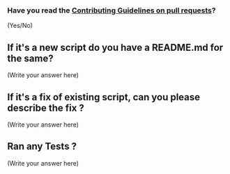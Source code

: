 <!--
Thank you for sending the PR! We appreciate you spending the time to work on 
the changes.

You can learn more about contributing to Cohesity Samples here:  
CONTRIBUTING.md

Happy contributing!

-->

### Have you read the [Contributing Guidelines on pull requests](https://github.com/ashish-cohesity/test-drive/blob/master/CONTRIBUTING.md#pull-requests)?
(Yes/No)

## If it's a new script do you have a README.md for the same?
(Write your answer here)

## If it's a fix of existing script, can you please describe the fix ? 
(Write your answer here)

## Ran any Tests ? 
(Write your answer here)

